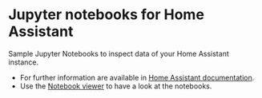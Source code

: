 # Jupyter notebooks for Home Assistant

Sample Jupyter Notebooks to inspect data of your Home Assistant instance.

- For further information are available in [Home Assistant documentation](https://home-assistant.io//cookbook/#jupyter-notebooks).
- Use the [Notebook viewer](http://nbviewer.jupyter.org/github/home-assistant/home-assistant-notebooks/tree/master/) to have a look at the notebooks.
